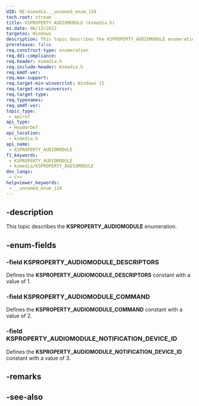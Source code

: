 ```yaml
---
UID: NE:ksmedia.__unnamed_enum_134
tech.root: stream
title: KSPROPERTY_AUDIOMODULE (ksmedia.h)
ms.date: 06/13/2022
targetos: Windows
description: This topic describes the KSPROPERTY_AUDIOMODULE enumeration.
prerelease: false
req.construct-type: enumeration
req.ddi-compliance: 
req.header: ksmedia.h
req.include-header: Ksmedia.h
req.kmdf-ver: 
req.max-support: 
req.target-min-winverclnt: Windows 11
req.target-min-winversvr: 
req.target-type: 
req.typenames: 
req.umdf-ver: 
topic_type:
 - apiref
api_type:
 - HeaderDef
api_location:
 - ksmedia.h
api_name:
 - KSPROPERTY_AUDIOMODULE
f1_keywords:
 - KSPROPERTY_AUDIOMODULE
 - ksmedia/KSPROPERTY_AUDIOMODULE
dev_langs:
 - c++
helpviewer_keywords:
 - __unnamed_enum_134
---
```


## -description

This topic describes the **KSPROPERTY_AUDIOMODULE** enumeration.

## -enum-fields

### -field KSPROPERTY_AUDIOMODULE_DESCRIPTORS

Defines the **KSPROPERTY_AUDIOMODULE_DESCRIPTORS** constant with a value of 1.

### -field KSPROPERTY_AUDIOMODULE_COMMAND

Defines the **KSPROPERTY_AUDIOMODULE_COMMAND** constant with a value of 2.

### -field KSPROPERTY_AUDIOMODULE_NOTIFICATION_DEVICE_ID

Defines the **KSPROPERTY_AUDIOMODULE_NOTIFICATION_DEVICE_ID** constant with a value of 3.

## -remarks

## -see-also
